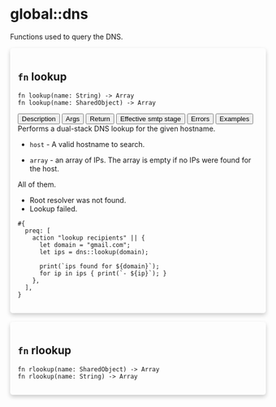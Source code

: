 # global::dns

Functions used to query the DNS.


<div markdown="span" style='box-shadow: 0 4px 8px 0 rgba(0,0,0,0.2); padding: 15px; border-radius: 5px;'>

<h2 class="func-name"> <code>fn</code> lookup </h2>

```rust,ignore
fn lookup(name: String) -> Array
fn lookup(name: SharedObject) -> Array
```

<div class="tab">
    <button
    group="lookup"
    id="link-lookup-description"
    class="tablinks active"
    onclick="openTab(event, 'lookup', 'description')">
        Description
    </button>
    <button
    group="lookup"
    id="link-lookup-Args"
    class="tablinks"
    onclick="openTab(event, 'lookup', 'Args')">
        Args
    </button>
    <button
    group="lookup"
    id="link-lookup-Return"
    class="tablinks"
    onclick="openTab(event, 'lookup', 'Return')">
        Return
    </button>
    <button
    group="lookup"
    id="link-lookup-Effective smtp stage"
    class="tablinks"
    onclick="openTab(event, 'lookup', 'Effective smtp stage')">
        Effective smtp stage
    </button>
    <button
    group="lookup"
    id="link-lookup-Errors"
    class="tablinks"
    onclick="openTab(event, 'lookup', 'Errors')">
        Errors
    </button>
    <button
    group="lookup"
    id="link-lookup-Examples"
    class="tablinks"
    onclick="openTab(event, 'lookup', 'Examples')">
        Examples
    </button></div>

<div group="lookup" id="lookup-description" style="display: block;" markdown="span" class="tabcontent">
Performs a dual-stack DNS lookup for the given hostname.


</div>

<div group="lookup" id="lookup-Args" class="tabcontent">

* `host` - A valid hostname to search.


</div>

<div group="lookup" id="lookup-Return" class="tabcontent">

* `array` - an array of IPs. The array is empty if no IPs were found for the host.


</div>

<div group="lookup" id="lookup-Effective smtp stage" class="tabcontent">

All of them.


</div>

<div group="lookup" id="lookup-Errors" class="tabcontent">

* Root resolver was not found.
* Lookup failed.


</div>

<div group="lookup" id="lookup-Examples" class="tabcontent">

```
#{
  preq: [
    action "lookup recipients" || {
      let domain = "gmail.com";
      let ips = dns::lookup(domain);

      print(`ips found for ${domain}`);
      for ip in ips { print(`- ${ip}`); }
    },
  ],
}
```
</div>

</div>
</br>

<div markdown="span" style='box-shadow: 0 4px 8px 0 rgba(0,0,0,0.2); padding: 15px; border-radius: 5px;'>

<h2 class="func-name"> <code>fn</code> rlookup </h2>

```rust,ignore
fn rlookup(name: SharedObject) -> Array
fn rlookup(name: String) -> Array
```

</div>
</br>
